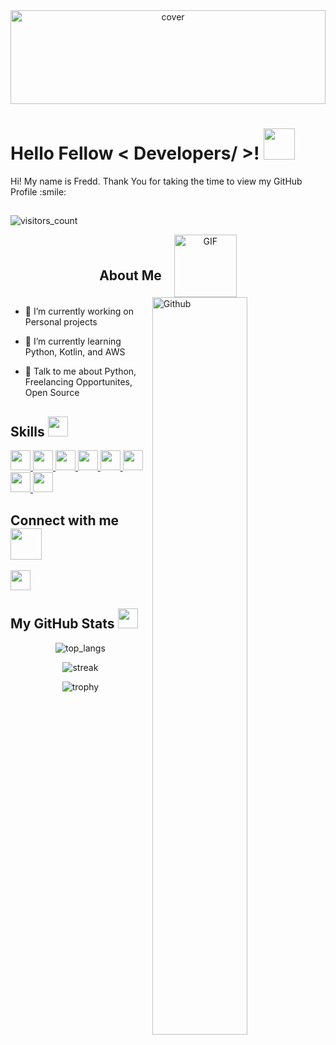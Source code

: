 <div align="center">
<img width="100%" height = "150px" src="https://raw.githubusercontent.com/rahulbanerjee26/githubProfileReadmeGenerator/main/banners/banner7.png" alt="cover" />
</div>

<h1> Hello Fellow < Developers/ >! <img src = "https://raw.githubusercontent.com/rahulbanerjee26/githubProfileReadmeGenerator/main/gifs/wave.gif" width = 50px height='50px'> </h1>
<p align='center'>

</p>
<div size='20px'> Hi! My name is Fredd. Thank You for taking the time to view my GitHub Profile :smile: 
</div>

<h2></h2>
<p><img src="https://komarev.com/ghpvc/?username=fdevmx&label=Profile+Views&style=flat-square&color=0969da" alt="visitors_count"></p>


<div align="center" style="display: flex; align-items: center; justify-content: center;">
  <h2 style="margin-right: 10px; margin-bottom: 0;">About Me</h2>
  <img src="https://raw.githubusercontent.com/rahulbanerjee26/githubProfileReadmeGenerator/main/gifs/eatSleepCodeRepeat.gif" width="100" height="100" alt="GIF" style="margin-left: 10px;">
</div>


<img width="55%" align="right" alt="Github" src="https://raw.githubusercontent.com/rahulbanerjee26/githubProfileReadmeGenerator/47a1a7b035154ce002fffc42e803b6ca8acbc4f3/gifs/git-header.svg" />


- 🔭 I’m currently working on Personal projects

- 🌱 I’m currently learning Python, Kotlin, and AWS 

- 💬 Talk to me about Python, Freelancing Opportunites, Open Source 



<h2> Skills <img src = "https://raw.githubusercontent.com/rahulbanerjee26/githubProfileReadmeGenerator/main/gifs/code.gif" width = 32px height=32px> </h2>
<a href= https://github.com/FdevMX?tab=repositories&q=&type=&language=python&sort= > <img width ='32px' height='32px' src ='https://raw.githubusercontent.com/rahulbanerjee26/githubAboutMeGenerator/main/icons/python.svg'> </a>
<a href= https://github.com/FdevMX?tab=repositories&q=&type=&language=javascript&sort= > <img width ='32px' height='32px' src ='https://raw.githubusercontent.com/rahulbanerjee26/githubAboutMeGenerator/main/icons/javascript.svg'> </a>
<a href= https://github.com/FdevMX?tab=repositories&q=&type=&language=c&sort= > <img width ='32px' height='32px' src ='https://raw.githubusercontent.com/rahulbanerjee26/githubAboutMeGenerator/main/icons/c.svg'> </a>
<a href= https://github.com/FdevMX?tab=repositories&q=&type=&language=cpp&sort= > <img width ='32px' height='32px' src ='https://raw.githubusercontent.com/rahulbanerjee26/githubAboutMeGenerator/main/icons/cpp.svg'> </a>
<a href= https://github.com/FdevMX?tab=repositories&q=&type=&language=html&sort= > <img width ='32px' height='32px' src ='https://raw.githubusercontent.com/rahulbanerjee26/githubAboutMeGenerator/main/icons/html.svg'> </a>
<a href= https://github.com/FdevMX?tab=repositories&q=&type=&language=css&sort= > <img width ='32px' height='32px' src ='https://raw.githubusercontent.com/rahulbanerjee26/githubAboutMeGenerator/main/icons/css.svg'> </a>
<a href= https://github.com/FdevMX?tab=repositories&q=&type=&language=java&sort= > <img width ='32px' height='32px' src ='https://raw.githubusercontent.com/rahulbanerjee26/githubAboutMeGenerator/main/icons/java.svg'> </a>
<a href= https://github.com/FdevMX?tab=repositories&q=&type=&language=kotlin&sort= > <img width ='32px' height='32px' src ='https://raw.githubusercontent.com/rahulbanerjee26/githubAboutMeGenerator/main/icons/kotlin.svg'> </a>


<h2> Connect with me <img src='https://raw.githubusercontent.com/rahulbanerjee26/githubProfileReadmeGenerator/main/gifs/handShake.gif' width="50px" height=50px> </h2>
<a href = 'https://www.github.com/FdevMX'> <img width = '32px' align= 'center' src="https://raw.githubusercontent.com/rahulbanerjee26/githubAboutMeGenerator/main/icons/github.svg"/></a>



<h2> My GitHub Stats <img src='https://raw.githubusercontent.com/rahulbanerjee26/githubProfileReadmeGenerator/main/gifs/github.gif' width='32px' height=32px> </h2>
<div align="center">
  <p><img src="https://github-readme-stats.vercel.app/api/top-langs?username=fdevmx&layout=compact&langs_count=6&hide=&exclude_repo=&theme=ayu-mirage" alt="top_langs"></p>
  <p><img src="https://github-readme-streak-stats.herokuapp.com/?user=fdevmx&theme=ayu-mirage&hide_border=false" alt="streak"></p>
  <p><img src="https://github-profile-trophy.vercel.app/?username=fdevmx&no-bg=false&no-frame=false&rank=AA%2CSSS%2CAAA%2CS%2CB%2CSECRET%2CC%2CA%2CSS&theme=juicyfresh&row=3&column=6&margin-w=24&margin-h=0" alt="trophy"></p>
</div>


